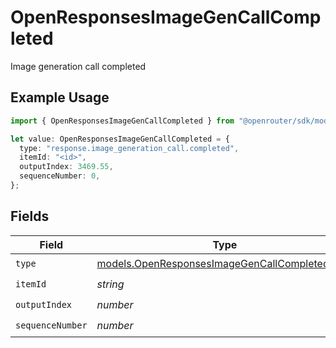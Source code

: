 # OpenResponsesImageGenCallCompleted

Image generation call completed

## Example Usage

```typescript
import { OpenResponsesImageGenCallCompleted } from "@openrouter/sdk/models";

let value: OpenResponsesImageGenCallCompleted = {
  type: "response.image_generation_call.completed",
  itemId: "<id>",
  outputIndex: 3469.55,
  sequenceNumber: 0,
};
```

## Fields

| Field                                                                                                | Type                                                                                                 | Required                                                                                             | Description                                                                                          |
| ---------------------------------------------------------------------------------------------------- | ---------------------------------------------------------------------------------------------------- | ---------------------------------------------------------------------------------------------------- | ---------------------------------------------------------------------------------------------------- |
| `type`                                                                                               | [models.OpenResponsesImageGenCallCompletedType](../models/openresponsesimagegencallcompletedtype.md) | :heavy_check_mark:                                                                                   | N/A                                                                                                  |
| `itemId`                                                                                             | *string*                                                                                             | :heavy_check_mark:                                                                                   | N/A                                                                                                  |
| `outputIndex`                                                                                        | *number*                                                                                             | :heavy_check_mark:                                                                                   | N/A                                                                                                  |
| `sequenceNumber`                                                                                     | *number*                                                                                             | :heavy_check_mark:                                                                                   | N/A                                                                                                  |